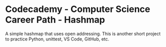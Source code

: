 # Codecademy - Computer Science Career Path - Hashmap
A simple hashmap that uses open addressing. 
This is another short project to practice Python, unittest, VS Code, GitHub, etc.